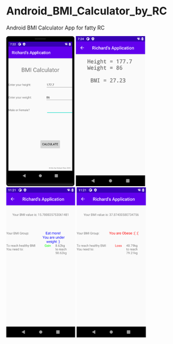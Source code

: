 # Android_BMI_Calculator_by_RC
Android BMI Calculator App for fatty RC

<img width=“200” height="400" src="./device-2020-07-08-152323.png">
<img width=“200” height="400" src="./device-2020-07-08-152500.png">
<img width=“200” height="400" src="./device-2020-07-08-192118.png">
<img width=“200” height="400" src="./device-2020-07-08-192145.png">
